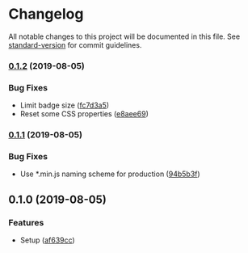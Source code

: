 # Changelog

All notable changes to this project will be documented in this file. See [standard-version](https://github.com/conventional-changelog/standard-version) for commit guidelines.

### [0.1.2](https://github.com/mvsde/seid-nett-zueinander/compare/v0.1.1...v0.1.2) (2019-08-05)


### Bug Fixes

* Limit badge size ([fc7d3a5](https://github.com/mvsde/seid-nett-zueinander/commit/fc7d3a5))
* Reset some CSS properties ([e8aee69](https://github.com/mvsde/seid-nett-zueinander/commit/e8aee69))

### [0.1.1](https://github.com/mvsde/seid-nett-zueinander/compare/v0.1.0...v0.1.1) (2019-08-05)


### Bug Fixes

* Use *.min.js naming scheme for production ([94b5b3f](https://github.com/mvsde/seid-nett-zueinander/commit/94b5b3f))

## 0.1.0 (2019-08-05)


### Features

* Setup ([af639cc](https://github.com/mvsde/seid-nett-zueinander/commit/af639cc))
